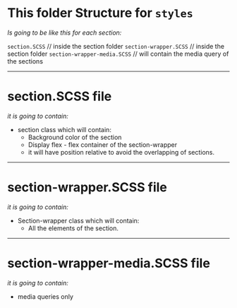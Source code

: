 # This folder Structure for `styles`

_Is going to be like this for each section:_

`section.SCSS` // inside the section folder
`section-wrapper.SCSS` // inside the section folder
`section-wrapper-media.SCSS` // will contain the media query of the sections

---

# section.SCSS file

_it is going to contain:_

- section class which will contain:
  - Background color of the section
  - Display flex - flex container of the section-wrapper
  - it will have position relative to avoid the overlapping of sections.

---

# section-wrapper.SCSS file

_it is going to contain:_

- Section-wrapper class which will contain:
  - All the elements of the section.

---

# section-wrapper-media.SCSS file

_it is going to contain:_

- media queries only

